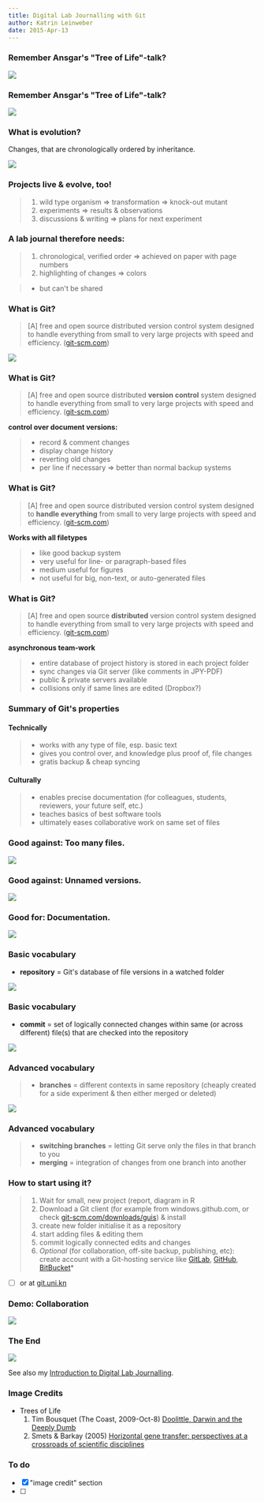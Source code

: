 ```yaml
---
title: Digital Lab Journalling with Git
author: Katrin Leinweber
date: 2015-Apr-13
---
```


### Remember Ansgar's "Tree of Life"-talk?

![](images/doolittle-tree.jpg)

### Remember Ansgar's "Tree of Life"-talk?

![](images/Horizontal-gene-transfer-ori.jpg)

### What is evolution?

Changes, that are chronologically ordered by inheritance.

![](images/Horizontal-gene-transfer-no-domains.jpg)

### Projects live & evolve, too!

> 1. wild type organism => transformation => knock-out mutant
> 1. experiments => results & observations
> 1. discussions & writing => plans for next experiment

### A lab journal therefore needs:

> 1. chronological, verified order => achieved on paper with page numbers
> 1. highlighting of changes => colors

> - but can't be shared

### What is Git?

> [A] free and open source distributed version control system designed to handle everything from small to very large projects with speed and efficiency. ([git-scm.com](http://git-scm.com/))

![](images/git-logo.png)

### What is Git?

> [A] free and open source distributed **version control** system designed to handle everything from small to very large projects with speed and efficiency. ([git-scm.com](http://git-scm.com/))

**control over document versions:**

> - record & comment changes
> - display change history
> - reverting old changes
> - per line if necessary => better than normal backup systems

### What is Git?

> [A] free and open source distributed version control system designed to **handle everything** from small to very large projects with speed and efficiency. ([git-scm.com](http://git-scm.com/))

**Works with all filetypes**

> - like good backup system
> - very useful for line- or paragraph-based files
> - medium useful for figures
> - not useful for big, non-text, or auto-generated files

### What is Git?

> [A] free and open source **distributed** version control system designed to handle everything from small to very large projects with speed and efficiency. ([git-scm.com](http://git-scm.com/))

**asynchronous team-work**

> - entire database of project history is stored in each project folder
> - sync changes via Git server (like comments  in JPY-PDF)
> - public & private servers available
> - collisions only if same lines are edited (Dropbox?)

### Summary of Git's properties

#### Technically

> - works with any type of file, esp. basic text
> - gives you control over, and knowledge plus proof of, file changes
> - gratis backup & cheap syncing

#### Culturally

> - enables precise documentation (for colleagues, students, reviewers, your future self, etc.)
> - teaches basics of best software tools
> - ultimately eases collaborative work on same set of files

### Good against: Too many files.

![](images/versions-win-explorer.png)

### Good against: Unnamed versions.

![](images/versions-crashplan.png)

### Good for: Documentation.

![](images/versions-git-split.png)

### Basic vocabulary

- **repository** = Git's database of file versions in a watched folder

![](images/repo-folder.png)

### Basic vocabulary

- **commit** = set of logically connected changes within same (or across different) file(s) that are checked into the repository

![](images/logical-commit-across-files.png)

### Advanced vocabulary

> - **branches** = different contexts in same repository (cheaply created for a side experiment & then either merged or deleted)

![](images/branching-illustration.png)

### Advanced vocabulary

> - **switching branches** = letting Git serve only the files in that branch to you
> - **merging** = integration of changes from one branch into another


### How to start using it?

> 1. Wait for small, new project (report, diagram in R
> 1. Download a Git client (for example from windows.github.com, or check [git-scm.com/downloads/guis](http://git-scm.com/download/gui/win)) & install
> 1. create new folder initialise it as a repository
> 1. start adding files & editing them
> 1. commit logically connected edits and changes 
> 1. *Optional* (for collaboration, off-site backup, publishing, etc): create account with a Git-hosting service like [GitLab](https://gitlab.com/users/sign_in), [GitHub](https://github.com/join), [BitBucket](https://bitbucket.org/account/signup/)*

- [ ] or at [git.uni.kn](https://git.uni-konstanz.de/users/sign_in)

### Demo: Collaboration

![](images/sharing-credit.png)


### The End

![](images/keep-calm-and-git-it-on.png)

See also my [Introduction to Digital Lab Journalling](http://prezi.com/p_se6nkre49m/digital-lab-journalling-intro/).

### Image Credits

- Trees of Life
  1. Tim Bousquet (The Coast, 2009-Oct-8) [Doolittle, Darwin and the Deeply Dumb](http://www.thecoast.ca/halifax/doolittle-darwin-and-the-deeply-dumb/Content?oid=1320808)
  2. Smets & Barkay (2005) [Horizontal gene transfer: perspectives at a crossroads of scientific disciplines](http://www.nature.com/nrmicro/journal/v3/n9/fig_tab/nrmicro1253_F1.html)

### To do

- [x] "image credit" section
- [ ]
